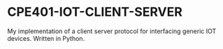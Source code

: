 # CPE401-IOT-CLIENT-SERVER
My implementation of a client server protocol for interfacing generic IOT devices. Written in Python.
